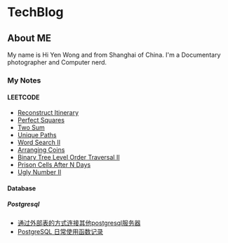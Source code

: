 # TechBlog
## About ME
My name is Hi Yen Wong and from Shanghai of China.
I'm a Documentary photographer and Computer nerd. 

### My Notes
#### LEETCODE
* [Reconstruct Itinerary](blog/leetcode/Reconstruct_Itinerary.md)
* [Perfect Squares](blog/leetcode/Perfect_Squares.md)
* [Two Sum](blog/leetcode/Two_Sum.md)
* [Unique Paths](blog/leetcode/Unique_Paths.md)
* [Word Search II](blog/leetcode/Word_Search_II.md)
* [Arranging Coins](blog/leetcode/Arranging_Coins.md)
* [Binary Tree Level Order Traversal II](blog/leetcode/Binary_Tree_Level_Order_Traversal_II.md)
* [Prison Cells After N Days](blog/leetcode/Prison_Cells_After_N_Days.md)
* [Ugly Number II](blog/leetcode/Ugly_Number_II.md)

#### Database
##### Postgresql
* [通过外部表的方式连接其他postgresql服务器](blog/database/2020-06-14_pg_fdw_pg.md)
* [PostgreSQL 日常使用函数记录](blog/database/pgsql_func.md)